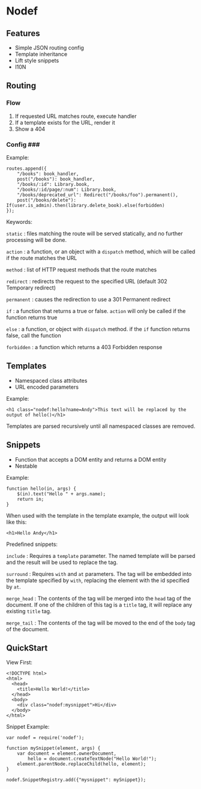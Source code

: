 # Nodef #

## Features ##

* Simple JSON routing config
* Template inheritance
* Lift style snippets
* I10N

## Routing ##

### Flow ###

  1. If requested URL matches route, execute handler
  2. If a template exists for the URL, render it
  3. Show a 404

### Config ###

Example:

    routes.append({
        "/books": book_handler,
        post("/books"): book_handler,
        "/books/:id": Library.book,
        "/books/:id/page/:num": Library.book,
        "/books/deprecated_url": Redirect("/books/foo").permanent(),
        post("/books/delete"): If(user.is_admin).then(library.delete_book).else(forbidden)
    });

Keywords:

`static`
: files matching the route will be served statically, and no further processing will be done.

`action`
: a function, or an object with a `dispatch` method, which will be called if the route matches the URL

`method`
: list of HTTP request methods that the route matches

`redirect`
: redirects the request to the specified URL (default 302 Temporary redirect)

`permanent`
: causes the redirection to use a 301 Permanent redirect

`if`
: a function that returns a true or false. `action` will only be called if the function returns true

`else`
: a function, or object with `dispatch` method. if the `if` function returns false, call the function

`forbidden`
: a function which returns a 403 Forbidden response


## Templates ##

* Namespaced class attributes
* URL encoded parameters

Example:

    <h1 class="nodef:hello?name=Andy">This text will be replaced by the output of hello()</h1>

Templates are parsed recursively until all namespaced classes are removed.

## Snippets ##

* Function that accepts a DOM entity and returns a DOM entity
* Nestable

Example:

    function hello(in, args) {
        $(in).text("Hello " + args.name);
        return in;
    }

When used with the template in the template example, the output will look like this:

    <h1>Hello Andy</h1>

Predefined snippets:

`include`
: Requires a `template` parameter. The named template will be parsed and the result will be used to replace the tag.

`surround`
: Requires `with` and `at` parameters. The tag will be embedded into the template specified by `with`, replacing the element with the id specified by `at`.

`merge_head`
: The contents of the tag will be merged into the `head` tag of the document. If one of the children of this tag is a `title` tag, it will replace any existing `title` tag.

`merge_tail`
: The contents of the tag will be moved to the end of the `body` tag of the document.

## QuickStart ##

View First:

    <!DOCTYPE html>
    <html>
      <head>
        <title>Hello World!</title>
      </head>
      <body>
        <div class="nodef:mysnippet">Hi</div>
      </body>
    </html>

Snippet Example:

    var nodef = require('nodef');

    function mySnippet(element, args) {
        var document = element.ownerDocument,
            hello = document.createTextNode("Hello World!");
        element.parentNode.replaceChild(hello, element);
    }

    nodef.SnippetRegistry.add({"mysnippet": mySnippet});


